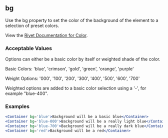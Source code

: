 ## bg
Use the bg property to set the color of the background of the element to a selection of preset colors. 
 
View the [Rivet Documentation for Color](https://rivet.iu.edu/utilities/color/).

### Acceptable Values
Options can either be a basic color by itself or weighted shade of the color.

Basic Colors: 'blue', 'crimson', 'gold', 'green', 'orange', 'purple'

Weight Options: '000', '100', '200', '300', '400', '500', '600', '700'

Weighted options are added to a basic color selection using a '-', for example "blue-400".

### Examples
```jsx
<Container bg='blue'>Background will be a basic blue</Container>
<Container bg='blue-000'>Background will be a really light blue</Container>
<Container bg='blue-700'>Background will be a really dark blue</Container>
<Container bg='red'>Background will be a red</Container>
```